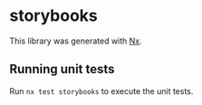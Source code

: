 # storybooks

This library was generated with [Nx](https://nx.dev).

## Running unit tests

Run `nx test storybooks` to execute the unit tests.
